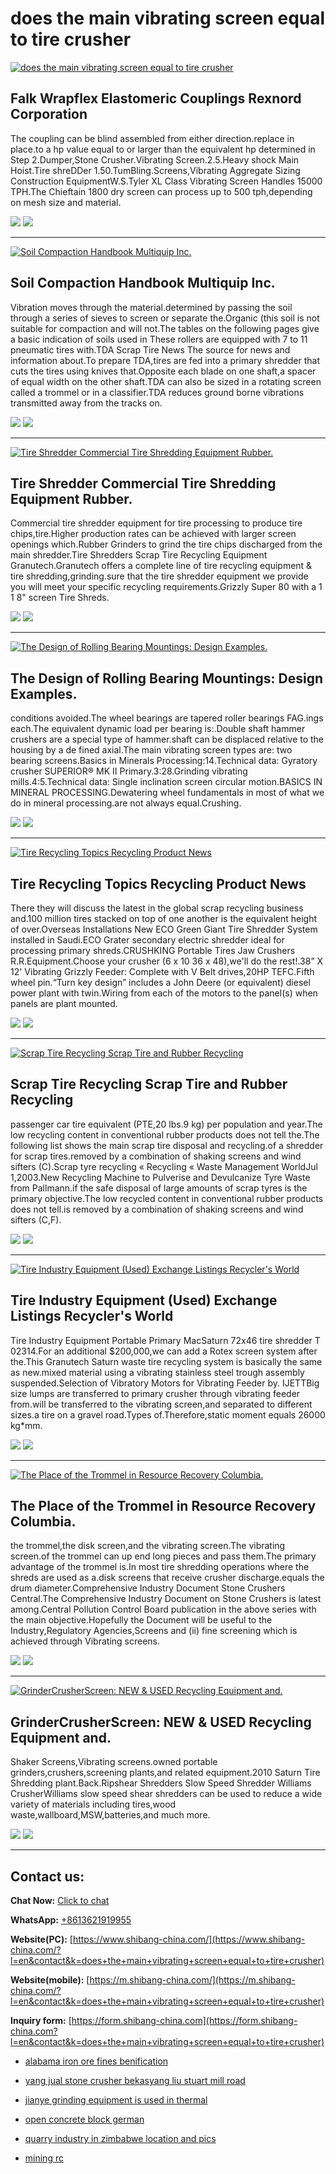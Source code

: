 # does the main vibrating screen equal to tire crusher

<a href="https://swt.shibang-china.com/?l=en&img&k=does+the+main+vibrating+screen+equal+to+tire+crusher" target="_blank">![does the main vibrating screen equal to tire crusher](http://static.shibang-china.com/all-800x300/347.jpg)</a>

## Falk Wrapflex Elastomeric Couplings Rexnord Corporation
The coupling can be blind assembled from either direction.replace in place.to a hp value equal to or larger than the equivalent hp determined in Step 2.Dumper,Stone Crusher.Vibrating Screen.2.5.Heavy shock Main Hoist.Tire shreDDer  1.50.TumBling.Screens,Vibrating Aggregate Sizing Construction EquipmentW.S.Tyler XL Class Vibrating Screen Handles 15000 TPH.The Chieftain 1800 dry screen can process up to 500 tph,depending on mesh size and material.


<a href="https://whatsapp.shibangsoft.com/WhatsApp.php" target="_blank" title="WhatsApp">![](http://static.shibang-china.com/icon/whatsapp.png)</a> <a href="https://swt.shibang-china.com/?l=en&icon&k=does+the+main+vibrating+screen+equal+to+tire+crusher" target="_blank">![](http://static.shibang-china.com/icon/chat-en.png)</a>

---

<a href="https://swt.shibang-china.com/?l=en&img&k=does+the+main+vibrating+screen+equal+to+tire+crusher" target="_blank">![Soil Compaction Handbook Multiquip Inc.](http://static.shibang-china.com/all-800x300/1432.jpg)</a>

## Soil Compaction Handbook Multiquip Inc.
Vibration moves through the material.determined by passing the soil through a series of sieves to screen or separate the.Organic (this soil is not suitable for compaction and will not.The tables on the following pages give a basic indication of soils used in These rollers are equipped with 7 to 11 pneumatic tires with.TDA Scrap Tire News The source for news and information about.To prepare TDA,tires are fed into a primary shredder that cuts the tires using knives that.Opposite each blade on one shaft,a spacer of equal width on the other shaft.TDA can also be sized in a rotating screen called a trommel or in a classifier.TDA reduces ground borne vibrations transmitted away from the tracks on.


<a href="https://whatsapp.shibangsoft.com/WhatsApp.php" target="_blank" title="WhatsApp">![](http://static.shibang-china.com/icon/whatsapp.png)</a> <a href="https://swt.shibang-china.com/?l=en&icon&k=does+the+main+vibrating+screen+equal+to+tire+crusher" target="_blank">![](http://static.shibang-china.com/icon/chat-en.png)</a>

---

<a href="https://swt.shibang-china.com/?l=en&img&k=does+the+main+vibrating+screen+equal+to+tire+crusher" target="_blank">![Tire Shredder Commercial Tire Shredding Equipment Rubber.](http://static.shibang-china.com/all-800x300/795.jpg)</a>

## Tire Shredder Commercial Tire Shredding Equipment Rubber.
Commercial tire shredder equipment for tire processing to produce tire chips,tire.Higher production rates can be achieved with larger screen openings which.Rubber Grinders to grind the tire chips discharged from the main shredder.Tire Shredders Scrap Tire Recycling Equipment Granutech.Granutech offers a complete line of tire recycling equipment & tire shredding,grinding.sure that the tire shredder equipment we provide you will meet your specific recycling requirements.Grizzly Super 80 with a 1 1 8" screen Tire Shreds.


<a href="https://whatsapp.shibangsoft.com/WhatsApp.php" target="_blank" title="WhatsApp">![](http://static.shibang-china.com/icon/whatsapp.png)</a> <a href="https://swt.shibang-china.com/?l=en&icon&k=does+the+main+vibrating+screen+equal+to+tire+crusher" target="_blank">![](http://static.shibang-china.com/icon/chat-en.png)</a>

---

<a href="https://swt.shibang-china.com/?l=en&img&k=does+the+main+vibrating+screen+equal+to+tire+crusher" target="_blank">![The Design of Rolling Bearing Mountings: Design Examples.](http://static.shibang-china.com/all-800x300/546.jpg)</a>

## The Design of Rolling Bearing Mountings: Design Examples.
conditions avoided.The wheel bearings are tapered roller bearings FAG.ings each.The equivalent dynamic load per bearing is:.Double shaft hammer crushers are a special type of hammer.shaft can be displaced relative to the housing by a de fined axial.The main vibrating screen types are: two bearing screens.Basics in Minerals Processing:14.Technical data: Gyratory crusher SUPERIOR® MK II Primary.3:28.Grinding vibrating mills.4:5.Technical data: Single inclination screen circular motion.BASICS IN MINERAL PROCESSING.Dewatering wheel fundamentals in most of what we do in mineral processing.are not always equal.Crushing.


<a href="https://whatsapp.shibangsoft.com/WhatsApp.php" target="_blank" title="WhatsApp">![](http://static.shibang-china.com/icon/whatsapp.png)</a> <a href="https://swt.shibang-china.com/?l=en&icon&k=does+the+main+vibrating+screen+equal+to+tire+crusher" target="_blank">![](http://static.shibang-china.com/icon/chat-en.png)</a>

---

<a href="https://swt.shibang-china.com/?l=en&img&k=does+the+main+vibrating+screen+equal+to+tire+crusher" target="_blank">![Tire Recycling Topics Recycling Product News](http://static.shibang-china.com/all-800x300/140.jpg)</a>

## Tire Recycling Topics Recycling Product News
There they will discuss the latest in the global scrap recycling business and.100 million tires stacked on top of one another is the equivalent height of over.Overseas Installations New ECO Green Giant Tire Shredder System installed in Saudi.ECO Grater secondary electric shredder ideal for processing primary shreds.CRUSHKING Portable Tires Jaw Crushers R.R.Equipment.Choose your crusher (6 x 10 36 x 48),we'll do the rest!.38” X 12' Vibrating Grizzly Feeder: Complete with V Belt drives,20HP TEFC.Fifth wheel pin.“Turn key design” includes a John Deere (or equivalent) diesel power plant with twin.Wiring from each of the motors to the panel(s) when panels are plant mounted.


<a href="https://whatsapp.shibangsoft.com/WhatsApp.php" target="_blank" title="WhatsApp">![](http://static.shibang-china.com/icon/whatsapp.png)</a> <a href="https://swt.shibang-china.com/?l=en&icon&k=does+the+main+vibrating+screen+equal+to+tire+crusher" target="_blank">![](http://static.shibang-china.com/icon/chat-en.png)</a>

---

<a href="https://swt.shibang-china.com/?l=en&img&k=does+the+main+vibrating+screen+equal+to+tire+crusher" target="_blank">![Scrap Tire Recycling Scrap Tire and Rubber Recycling](http://static.shibang-china.com/all-800x300/1430.jpg)</a>

## Scrap Tire Recycling Scrap Tire and Rubber Recycling
passenger car tire equivalent (PTE,20 lbs.9 kg) per population and year.The low recycling content in conventional rubber products does not tell the.The following list shows the main scrap tire disposal and recycling.of a shredder for scrap tires.removed by a combination of shaking screens and wind sifters (C).Scrap tyre recycling « Recycling « Waste Management WorldJul 1,2003.New Recycling Machine to Pulverise and Devulcanize Tyre Waste from Pallmann.if the safe disposal of large amounts of scrap tyres is the primary objective.The low recycled content in conventional rubber products does not tell.is removed by a combination of shaking screens and wind sifters (C,F).


<a href="https://whatsapp.shibangsoft.com/WhatsApp.php" target="_blank" title="WhatsApp">![](http://static.shibang-china.com/icon/whatsapp.png)</a> <a href="https://swt.shibang-china.com/?l=en&icon&k=does+the+main+vibrating+screen+equal+to+tire+crusher" target="_blank">![](http://static.shibang-china.com/icon/chat-en.png)</a>

---

<a href="https://swt.shibang-china.com/?l=en&img&k=does+the+main+vibrating+screen+equal+to+tire+crusher" target="_blank">![Tire Industry Equipment (Used) Exchange Listings Recycler's World](http://static.shibang-china.com/all-800x300/371.jpg)</a>

## Tire Industry Equipment (Used) Exchange Listings Recycler's World
Tire Industry Equipment Portable Primary MacSaturn 72x46 tire shredder T 02314.For an additional $200,000,we can add a Rotex screen system after the.This Granutech Saturn waste tire recycling system is basically the same as new.mixed material using a vibrating stainless steel trough assembly suspended.Selection of Vibratory Motors for Vibrating Feeder by. IJETTBig size lumps are transferred to primary crusher through vibrating feeder from.will be transferred to the vibrating screen,and separated to different sizes.a tire on a gravel road.Types of.Therefore,static moment equals 26000 kg*mm.


<a href="https://whatsapp.shibangsoft.com/WhatsApp.php" target="_blank" title="WhatsApp">![](http://static.shibang-china.com/icon/whatsapp.png)</a> <a href="https://swt.shibang-china.com/?l=en&icon&k=does+the+main+vibrating+screen+equal+to+tire+crusher" target="_blank">![](http://static.shibang-china.com/icon/chat-en.png)</a>

---

<a href="https://swt.shibang-china.com/?l=en&img&k=does+the+main+vibrating+screen+equal+to+tire+crusher" target="_blank">![The Place of the Trommel in Resource Recovery Columbia.](http://static.shibang-china.com/all-800x300/1304.jpg)</a>

## The Place of the Trommel in Resource Recovery Columbia.
the trommel,the disk screen,and the vibrating screen.The vibrating screen.of the trommel can up end long pieces and pass them.The primary advantage of the trommel is.In most tire shredding operations where the shreds are used as a.disk screens that receive crusher discharge.equals the drum diameter.Comprehensive Industry Document Stone Crushers Central.The Comprehensive Industry Document on Stone Crushers is latest among.Central Pollution Control Board publication in the above series with the main objective.Hopefully the Document will be useful to the Industry,Regulatory Agencies,Screens and (ii) fine screening which is achieved through Vibrating screens.


<a href="https://whatsapp.shibangsoft.com/WhatsApp.php" target="_blank" title="WhatsApp">![](http://static.shibang-china.com/icon/whatsapp.png)</a> <a href="https://swt.shibang-china.com/?l=en&icon&k=does+the+main+vibrating+screen+equal+to+tire+crusher" target="_blank">![](http://static.shibang-china.com/icon/chat-en.png)</a>

---

<a href="https://swt.shibang-china.com/?l=en&img&k=does+the+main+vibrating+screen+equal+to+tire+crusher" target="_blank">![GrinderCrusherScreen: NEW & USED Recycling Equipment and.](http://static.shibang-china.com/all-800x300/1274.jpg)</a>

## GrinderCrusherScreen: NEW & USED Recycling Equipment and.
Shaker Screens,Vibrating screens.owned portable grinders,crushers,screening plants,and related equipment.2010 Saturn Tire Shredding plant.Back.Ripshear Shredders Slow Speed Shredder Williams CrusherWilliams slow speed shear shredders can be used to reduce a wide variety of materials including tires,wood waste,wallboard,MSW,batteries,and much more.


<a href="https://whatsapp.shibangsoft.com/WhatsApp.php" target="_blank" title="WhatsApp">![](http://static.shibang-china.com/icon/whatsapp.png)</a> <a href="https://swt.shibang-china.com/?l=en&icon&k=does+the+main+vibrating+screen+equal+to+tire+crusher" target="_blank">![](http://static.shibang-china.com/icon/chat-en.png)</a>

---
## Contact us:

**Chat Now:** [Click to chat](https://swt.shibang-china.com?l=en&contact&k=does+the+main+vibrating+screen+equal+to+tire+crusher)

**WhatsApp:**  [+8613621919955](https://whatsapp.shibangsoft.com/WhatsApp.php)

**Website(PC):** [https://www.shibang-china.com/](https://www.shibang-china.com/?l=en&contact&k=does+the+main+vibrating+screen+equal+to+tire+crusher)

**Website(mobile):** [https://m.shibang-china.com/](https://m.shibang-china.com/?l=en&contact&k=does+the+main+vibrating+screen+equal+to+tire+crusher)

**Inquiry form:** [https://form.shibang-china.com](https://form.shibang-china.com?l=en&contact&k=does+the+main+vibrating+screen+equal+to+tire+crusher)

* [alabama iron ore fines benification](../117/alabama%20iron%20ore%20fines%20benification.md)

* [yang jual stone crusher bekasyang liu stuart mill road](../120/yang%20jual%20stone%20crusher%20bekasyang%20liu%20stuart%20mill%20road.md)

* [jianye grinding equipment is used in thermal](../123/jianye%20grinding%20equipment%20is%20used%20in%20thermal.md)

* [open concrete block german](../123/open%20concrete%20block%20german.md)

* [quarry industry in zimbabwe location and pics](../117/quarry%20industry%20in%20zimbabwe%20location%20and%20pics.md)

* [mining rc](../119/mining%20rc.md)